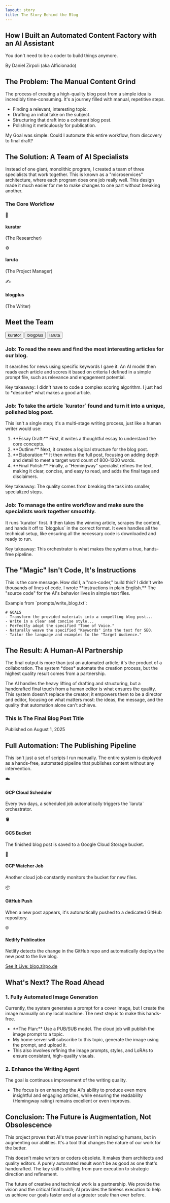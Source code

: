 ```yaml
---
layout: story
title: The Story Behind the Blog
---
```


<section id="slide1" class="content-section">
    <div class="max-w-4xl mx-auto text-center flex flex-col items-center justify-center h-full">
        <h1 class="text-5xl md:text-6xl font-bold text-white leading-tight">How I Built an Automated Content Factory with an AI Assistant</h1>
        <p class="mt-4 text-xl md:text-2xl text-gray-400">You don't need to be a coder to build things anymore.</p>
        <p class="mt-8 text-lg font-semibold text-gray-300">By Daniel Zirpoli (aka AIficionado)</p>
    </div>
</section>

<section id="slide2" class="content-section">
    <h2 class="text-4xl font-bold text-white mb-6">The Problem: The Manual Content Grind</h2>
    <div class="space-y-4 text-lg max-w-3xl">
        <p>The process of creating a high-quality blog post from a simple idea is incredibly time-consuming. It's a journey filled with manual, repetitive steps.</p>
        <ul class="list-disc list-inside space-y-3 pl-4 pt-2">
            <li>Finding a relevant, interesting topic.</li>
            <li>Drafting an initial take on the subject.</li>
            <li>Structuring that draft into a coherent blog post.</li>
            <li>Polishing it meticulously for publication.</li>
        </ul>
        <p class="pt-4 font-semibold text-gray-400">My Goal was simple: Could I automate this entire workflow, from discovery to final draft?</p>
    </div>
</section>

<section id="slide3" class="content-section">
    <h2 class="text-4xl font-bold text-white mb-8">The Solution: A Team of AI Specialists</h2>
    <div class="space-y-4 text-lg max-w-3xl">
        <p>Instead of one giant, monolithic program, I created a team of three specialists that work together. This is known as a "microservices" architecture, where each program does one job really well. This design made it much easier for me to make changes to one part without breaking another.</p>
    </div>
    <div class="mt-12">
        <h3 class="text-2xl font-semibold text-center text-gray-400 mb-6">The Core Workflow</h3>
        <div class="flex flex-col md:flex-row items-center justify-center gap-8 md:gap-16 text-center">
            <div class="diagram-arrow flex-1 p-6 bg-[#222] rounded-xl shadow-md border border-[#333]">
                <div class="text-4xl mb-2">🔎</div>
                <h4 class="text-xl font-bold text-white">kurator</h4>
                <p class="text-sm text-gray-400">(The Researcher)</p>
            </div>
            <div class="diagram-arrow flex-1 p-6 bg-[#222] rounded-xl shadow-md border border-[#333]">
                <div class="text-4xl mb-2">⚙️</div>
                <h4 class="text-xl font-bold text-white">laruta</h4>
                <p class="text-sm text-gray-400">(The Project Manager)</p>
            </div>
            <div class="flex-1 p-6 bg-[#222] rounded-xl shadow-md border border-[#333]">
                <div class="text-4xl mb-2">✍️</div>
                <h4 class="text-xl font-bold text-white">blogplus</h4>
                <p class="text-sm text-gray-400">(The Writer)</p>
            </div>
        </div>
    </div>
</section>

<section id="slide4" class="content-section">
    <h2 class="text-4xl font-bold text-white mb-8">Meet the Team</h2>
    <div id="team-tabs" class="mb-6 flex flex-wrap gap-2 border-b border-[#333]">
        <button class="tab-btn py-3 px-6 text-lg font-medium border-b-4 border-transparent hover:bg-[#2a2a2a]" data-tab="kurator">kurator</button>
        <button class="tab-btn py-3 px-6 text-lg font-medium border-b-4 border-transparent hover:bg-[#2a2a2a]" data-tab="blogplus">blogplus</button>
        <button class="tab-btn py-3 px-6 text-lg font-medium border-b-4 border-transparent hover:bg-[#2a2a2a]" data-tab="laruta">laruta</button>
    </div>
    <div id="team-content" class="max-w-3xl">
        <div id="kurator-content" class="tab-content space-y-4 text-lg">
            <h3 class="text-2xl font-semibold text-gray-400">Job: To read the news and find the most interesting articles for our blog.</h3>
            <p>It searches for news using specific keywords I gave it. An AI model then reads each article and scores it based on criteria I defined in a simple prompt file, such as relevance and engagement potential.</p>
            <p class="pt-2 font-semibold">Key takeaway: I didn't have to code a complex scoring algorithm. I just had to *describe* what makes a good article.</p>
        </div>
        <div id="blogplus-content" class="tab-content space-y-4 text-lg">
            <h3 class="text-2xl font-semibold text-gray-400">Job: To take the article `kurator` found and turn it into a unique, polished blog post.</h3>
            <p>This isn't a single step; it's a multi-stage writing process, just like a human writer would use:</p>
            <ol class="list-decimal list-inside space-y-2 pl-4 pt-2">
                <li>**Essay Draft:** First, it writes a thoughtful essay to understand the core concepts.</li>
                <li>**Outline:** Next, it creates a logical structure for the blog post.</li>
                <li>**Elaboration:** It then writes the full post, focusing on adding depth and detail to meet a target word count of 800-1200 words.</li>
                <li>**Final Polish:** Finally, a "Hemingway" specialist refines the text, making it clear, concise, and easy to read, and adds the final tags and disclaimers.</li>
            </ol>
            <p class="pt-2 font-semibold">Key takeaway: The quality comes from breaking the task into smaller, specialized steps.</p>
        </div>
        <div id="laruta-content" class="tab-content space-y-4 text-lg">
            <h3 class="text-2xl font-semibold text-gray-400">Job: To manage the entire workflow and make sure the specialists work together smoothly.</h3>
            <p>It runs `kurator` first. It then takes the winning article, scrapes the content, and hands it off to `blogplus` in the correct format. It even handles all the technical setup, like ensuring all the necessary code is downloaded and ready to run.</p>
            <p class="pt-2 font-semibold">Key takeaway: This orchestrator is what makes the system a true, hands-free pipeline.</p>
        </div>
    </div>
</section>

<section id="slide7" class="content-section">
    <h2 class="text-4xl font-bold text-white mb-6">The "Magic" Isn't Code, It's Instructions</h2>
    <div class="space-y-4 text-lg max-w-3xl">
        <p>This is the core message. How did I, a "non-coder," build this? I didn't write thousands of lines of code. I wrote **instructions in plain English.** The "source code" for the AI's behavior lives in simple text files.</p>
    </div>
    <div class="mt-8 max-w-3xl">
        <p class="font-mono text-sm text-gray-500 mb-2">Example from `prompts/write_blog.txt`:</p>
        <pre class="bg-[#222] p-6 rounded-lg border border-[#333]"><code class="language-markdown text-gray-300"># GOALS
- Transform the provided materials into a compelling blog post...
- Write in a clear and concise style...
- Perfectly adopt the specified "Tone of Voice."
- Naturally weave the specified "Keywords" into the text for SEO.
- Tailor the language and examples to the "Target Audience."</code></pre>
    </div>
</section>

<section id="slide8" class="content-section">
    <h2 class="text-4xl font-bold text-white mb-6">The Result: A Human-AI Partnership</h2>
    <div class="space-y-4 text-lg max-w-3xl">
        <p>The final output is more than just an automated article; it's the product of a collaboration. The system *does* automate the creation process, but the highest quality result comes from a partnership.</p>
        <p>The AI handles the heavy lifting of drafting and structuring, but a handcrafted final touch from a human editor is what ensures the quality. This system doesn't replace the creator; it empowers them to be a director and editor, focusing on what matters most: the ideas, the message, and the quality that automation alone can't achieve.</p>
    </div>
    <div class="mt-8 p-8 border-2 border-dashed border-[#444] rounded-xl bg-[#222] max-w-3xl">
        <h3 class="text-2xl font-bold text-gray-200">This Is The Final Blog Post Title</h3>
        <p class="text-gray-400 mt-2">Published on August 1, 2025</p>
        <div class="mt-4 space-y-3">
            <div class="h-4 bg-gray-600 rounded w-full"></div>
            <div class="h-4 bg-gray-600 rounded w-5/6"></div>
            <div class="h-4 bg-gray-600 rounded w-full"></div>
            <div class="h-4 bg-gray-600 rounded w-3/4"></div>
        </div>
    </div>
</section>

<section id="automation" class="content-section">
    <h2 class="text-4xl font-bold text-white mb-8">Full Automation: The Publishing Pipeline</h2>
    <div class="space-y-4 text-lg max-w-3xl mb-12">
        <p>This isn't just a set of scripts I run manually. The entire system is deployed as a hands-free, automated pipeline that publishes content without any intervention.</p>
    </div>
    <div class="flex flex-col items-center text-center">
        <div class="pipeline-step w-full md:w-2/3 lg:w-1/2 p-6 bg-[#222] rounded-xl shadow-md border border-[#333]">
            <div class="text-4xl mb-2">☁️</div>
            <h4 class="text-xl font-bold text-white">GCP Cloud Scheduler</h4>
            <p>Every two days, a scheduled job automatically triggers the `laruta` orchestrator.</p>
        </div>
        <div class="pipeline-step w-full md:w-2/3 lg:w-1/2 p-6 bg-[#222] rounded-xl shadow-md border border-[#333]">
            <div class="text-4xl mb-2">🪣</div>
            <h4 class="text-xl font-bold text-white">GCS Bucket</h4>
            <p>The finished blog post is saved to a Google Cloud Storage bucket.</p>
        </div>
        <div class="pipeline-step w-full md:w-2/3 lg:w-1/2 p-6 bg-[#222] rounded-xl shadow-md border border-[#333]">
            <div class="text-4xl mb-2">🔄</div>
            <h4 class="text-xl font-bold text-white">GCP Watcher Job</h4>
            <p>Another cloud job constantly monitors the bucket for new files.</p>
        </div>
        <div class="pipeline-step w-full md:w-2/3 lg:w-1/2 p-6 bg-[#222] rounded-xl shadow-md border border-[#333]">
            <div class="text-4xl mb-2">📦</div>
            <h4 class="text-xl font-bold text-white">GitHub Push</h4>
            <p>When a new post appears, it's automatically pushed to a dedicated GitHub repository.</p>
        </div>
        <div class="w-full md:w-2/3 lg:w-1/2 p-6 bg-[#222] rounded-xl shadow-md border border-[#333]">
            <div class="text-4xl mb-2">🌐</div>
            <h4 class="text-xl font-bold text-white">Netlify Publication</h4>
            <p>Netlify detects the change in the GitHub repo and automatically deploys the new post to the live blog.</p>
             <a href="https://blog.zirpo.de" target="_blank" class="mt-4 inline-block bg-gray-700 text-white font-semibold py-2 px-5 rounded-lg hover:bg-gray-600 transition-colors">See It Live: blog.zirpo.de</a>
        </div>
    </div>
</section>
  
<section id="next" class="content-section">
    <h2 class="text-4xl font-bold text-white mb-6">What's Next? The Road Ahead</h2>
    <div class="space-y-8 text-lg max-w-3xl">
        <div>
            <h3 class="text-2xl font-semibold text-gray-400 mb-3">1. Fully Automated Image Generation</h3>
            <p>Currently, the system generates a prompt for a cover image, but I create the image manually on my local machine. The next step is to make this hands-free.</p>
            <ul class="list-disc list-inside space-y-2 pl-4 mt-2">
                <li>**The Plan:** Use a PUB/SUB model. The cloud job will publish the image prompt to a topic.</li>
                <li>My home server will subscribe to this topic, generate the image using the prompt, and upload it.</li>
                <li>This also involves refining the image prompts, styles, and LoRAs to ensure consistent, high-quality visuals.</li>
            </ul>
        </div>
        <div>
            <h3 class="text-2xl font-semibold text-gray-400 mb-3">2. Enhance the Writing Agent</h3>
            <p>The goal is continuous improvement of the writing quality.</p>
             <ul class="list-disc list-inside space-y-2 pl-4 mt-2">
                <li>The focus is on enhancing the AI's ability to produce even more insightful and engaging articles, while ensuring the readability (Hemingway rating) remains excellent or even improves.</li>
            </ul>
        </div>
    </div>
</section>

<section id="slide9" class="content-section">
    <h2 class="text-4xl font-bold text-white mb-6">Conclusion: The Future is Augmentation, Not Obsolescence</h2>
    <div class="space-y-6 text-xl max-w-3xl">
        <p>This project proves that AI's true power isn't in replacing humans, but in augmenting our abilities. It's a tool that changes the nature of our work for the better.</p>
        <p class="text-2xl font-semibold text-gray-400 p-6 border-l-4 border-[#444] bg-[#222] rounded-r-lg">This doesn't make writers or coders obsolete. It makes them <span class="text-white">architects and quality editors.</span> A purely automated result won't be as good as one that's handcrafted. The key skill is shifting from pure execution to strategic direction and refinement.</p>
        <p>The future of creative and technical work is a partnership. We provide the vision and the critical final touch; AI provides the tireless execution to help us achieve our goals faster and at a greater scale than ever before.</p>
    </div>
</section>
